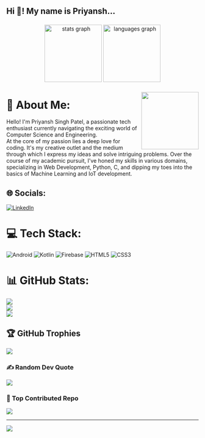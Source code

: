 <h2 align="left">Hi 👋! My name is Priyansh...</h2>

###

<div align="center">
  <img src="https://github-readme-stats.vercel.app/api?username=Priyansh-Singh-Patel&hide_title=false&hide_rank=false&show_icons=true&include_all_commits=true&count_private=true&disable_animations=false&theme=dracula&locale=en&hide_border=false" height="150" alt="stats graph"  />
  <img src="https://github-readme-stats.vercel.app/api/top-langs?username=Priyansh-Singh-Patel&locale=en&hide_title=false&layout=compact&card_width=320&langs_count=5&theme=dracula&hide_border=false" height="150" alt="languages graph"  />
</div>

###

<img align="right" height="150" src="https://media.giphy.com/media/v1.Y2lkPTc5MGI3NjExajl3Zm13OWprOTJjMGd6dGFqemY2dnZzd2QwaXRrZ3cwcGgyaTMyeCZlcD12MV9naWZzX3NlYXJjaCZjdD1n/bGgsc5mWoryfgKBx1u/giphy.gif"  />

###

# 💫 About Me:
Hello! I'm Priyansh Singh Patel, a passionate tech enthusiast currently navigating the exciting world of Computer Science and Engineering.<br>
At the core of my passion lies a deep love for coding. It's my creative outlet and the medium through which I express my ideas and solve intriguing problems. Over the course of my academic pursuit, I've honed my skills in various domains, specializing in Web Development, Python, C, and dipping my toes into the basics of Machine Learning and IoT development.

## 🌐 Socials:
[![LinkedIn](https://img.shields.io/badge/LinkedIn-%230077B5.svg?logo=linkedin&logoColor=white)](https://www.linkedin.com/in/priyansh-singh-patel-27012004dev/) 

# 💻 Tech Stack:
![Android](https://img.shields.io/badge/android-%233DDC84.svg?style=flat&logo=android&logoColor=white) 
![Kotlin](https://img.shields.io/badge/kotlin-%230095D5.svg?style=flat&logo=kotlin&logoColor=white) 
![Firebase](https://img.shields.io/badge/firebase-%23039BE5.svg?style=flat&logo=firebase) 
![HTML5](https://img.shields.io/badge/html5-%23E34F26.svg?style=flat&logo=html5&logoColor=white) 
![CSS3](https://img.shields.io/badge/css3-%231572B6.svg?style=flat&logo=css3&logoColor=white)

# 📊 GitHub Stats:
![](https://github-readme-stats.vercel.app/api?username=Priyansh-Singh-Patel&theme=omni&hide_border=false&include_all_commits=true&count_private=false)<br/>
![](https://github-readme-streak-stats.herokuapp.com/?user=Priyansh-Singh-Patel&theme=omni&hide_border=false)<br/>
![](https://github-readme-stats.vercel.app/api/top-langs/?username=Priyansh-Singh-Patel&theme=omni&hide_border=false&include_all_commits=true&count_private=false&layout=compact)

## 🏆 GitHub Trophies
![](https://github-profile-trophy.vercel.app/?username=Priyansh-Singh-Patel&theme=nord&no-frame=false&no-bg=false&margin-w=4)

### ✍️ Random Dev Quote
![](https://quotes-github-readme.vercel.app/api?type=horizontal&theme=radical)

### 🔽 Top Contributed Repo
![](https://github-contributor-stats.vercel.app/api?username=Priyansh-Singh-Patel&limit=5&theme=dark&combine_all_yearly_contributions=true)

---
[![](https://visitcount.itsvg.in/api?id=Priyansh-Singh-Patel&icon=0&color=0)](https://visitcount.itsvg.in)
